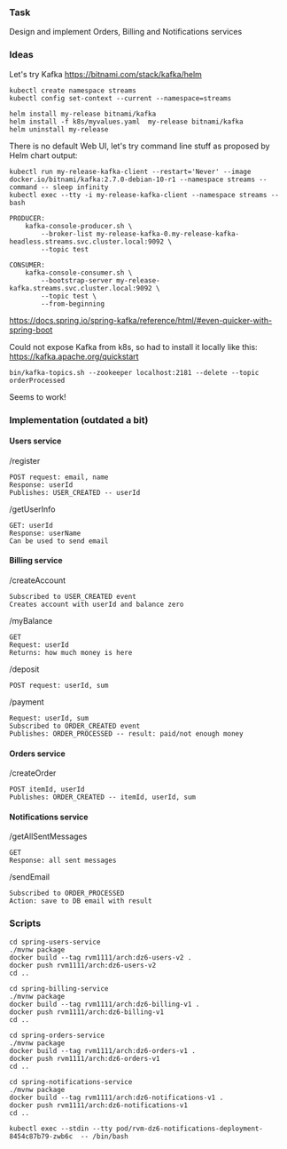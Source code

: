 ### Task

Design and implement Orders, Billing and Notifications services

### Ideas

Let's try Kafka
https://bitnami.com/stack/kafka/helm

```
kubectl create namespace streams
kubectl config set-context --current --namespace=streams

helm install my-release bitnami/kafka
helm install -f k8s/myvalues.yaml  my-release bitnami/kafka
helm uninstall my-release
```

There is no default Web UI, let's try command line stuff as proposed by Helm chart output:

    kubectl run my-release-kafka-client --restart='Never' --image docker.io/bitnami/kafka:2.7.0-debian-10-r1 --namespace streams --command -- sleep infinity
    kubectl exec --tty -i my-release-kafka-client --namespace streams -- bash

    PRODUCER:
        kafka-console-producer.sh \
            --broker-list my-release-kafka-0.my-release-kafka-headless.streams.svc.cluster.local:9092 \
            --topic test

    CONSUMER:
        kafka-console-consumer.sh \
            --bootstrap-server my-release-kafka.streams.svc.cluster.local:9092 \
            --topic test \
            --from-beginning

https://docs.spring.io/spring-kafka/reference/html/#even-quicker-with-spring-boot

Could not expose Kafka from k8s, so had to install it locally like this:
https://kafka.apache.org/quickstart

    bin/kafka-topics.sh --zookeeper localhost:2181 --delete --topic orderProcessed

Seems to work!

### Implementation (outdated a bit)

#### Users service

/register

    POST request: email, name 
    Response: userId
    Publishes: USER_CREATED -- userId
    
/getUserInfo

    GET: userId
    Response: userName
    Can be used to send email

#### Billing service

/createAccount

    Subscribed to USER_CREATED event
    Creates account with userId and balance zero

/myBalance

    GET
    Request: userId
    Returns: how much money is here

/deposit

    POST request: userId, sum

/payment

    Request: userId, sum
    Subscribed to ORDER_CREATED event
    Publishes: ORDER_PROCESSED -- result: paid/not enough money

#### Orders service

/createOrder

    POST itemId, userId
    Publishes: ORDER_CREATED -- itemId, userId, sum

#### Notifications service

/getAllSentMessages

    GET
    Response: all sent messages

/sendEmail

    Subscribed to ORDER_PROCESSED
    Action: save to DB email with result

### Scripts

```
cd spring-users-service
./mvnw package
docker build --tag rvm1111/arch:dz6-users-v2 .
docker push rvm1111/arch:dz6-users-v2
cd ..

cd spring-billing-service
./mvnw package
docker build --tag rvm1111/arch:dz6-billing-v1 .
docker push rvm1111/arch:dz6-billing-v1
cd ..

cd spring-orders-service
./mvnw package
docker build --tag rvm1111/arch:dz6-orders-v1 .
docker push rvm1111/arch:dz6-orders-v1
cd ..

cd spring-notifications-service
./mvnw package
docker build --tag rvm1111/arch:dz6-notifications-v1 .
docker push rvm1111/arch:dz6-notifications-v1
cd ..
```

```
kubectl exec --stdin --tty pod/rvm-dz6-notifications-deployment-8454c87b79-zwb6c  -- /bin/bash
```